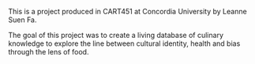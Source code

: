 This is a project produced in CART451 at Concordia University by Leanne Suen Fa.

The goal of this project was to create a living database of culinary knowledge to explore the line between cultural identity, health and bias through the lens of food. 